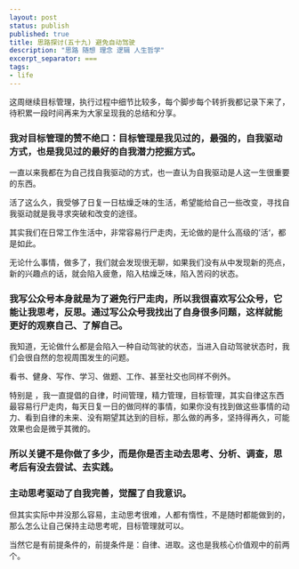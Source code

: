 ```yaml
---
layout: post
status: publish
published: true
title: 思路探讨(五十九) 避免自动驾驶
description: "思路 随想 理念 逻辑 人生哲学"
excerpt_separator: ===
tags:
- life
---
```


这周继续目标管理，执行过程中细节比较多，每个脚步每个转折我都记录下来了，待积累一段时间再来为大家呈现我的总结和分享。

### 我对目标管理的赞不绝口：目标管理是我见过的，最强的，自我驱动方式，也是我见过的最好的自我潜力挖掘方式。

一直以来我都在为自己找自我驱动的方式，也一直认为自我驱动是人这一生很重要的东西。

活了这么久，我受够了日复一日枯燥乏味的生活，希望能给自己一些改变，寻找自我驱动就是我寻求突破和改变的途径。

其实我们在日常工作生活中，非常容易行尸走肉，无论做的是什么高级的’活‘，都是如此。

无论什么事情，做多了，我们就会发现很无聊，如果我们没有从中发现新的亮点，新的兴趣点的话，就会陷入疲惫，陷入枯燥乏味，陷入苦闷的状态。

### 我写公众号本身就是为了避免行尸走肉，所以我很喜欢写公众号，它能让我思考，反思。通过写公众号我找出了自身很多问题，这样就能更好的观察自己、了解自己。

我知道，无论做什么都是会陷入一种自动驾驶的状态，当进入自动驾驶状态时，我们会很自然的忽视周围发生的问题。

看书、健身、写作、学习、做题、工作、甚至社交也同样不例外。

特别是 ，我一直提倡的自律，时间管理，精力管理，目标管理，其实自律这东西最容易行尸走肉，每天日复一日的做同样的事情，如果你没有找到做这些事情的动力、看到自律的未来、没有期望其达到的目标，那么做的再多，坚持得再久，可能效果也会是微乎其微的。

### 所以关键不是你做了多少，而是你是否主动去思考、分析、调查，思考后有没去尝试、去实践。

### 主动思考驱动了自我完善，觉醒了自我意识。

但其实实际中并没那么容易，主动思考很难，人都有惰性，不是随时都能做到的，那么怎么让自己保持主动思考呢，目标管理就可以。

当然它是有前提条件的，前提条件是：自律、进取。这也是我核心价值观中的前两个。


